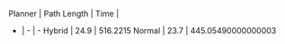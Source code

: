 Planner | Path Length | Time |
- | - | -
Hybrid | 24.9 | 516.2215
Normal | 23.7 | 445.05490000000003
